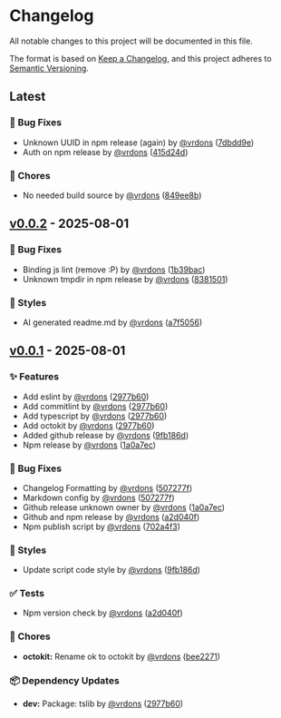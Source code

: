 # Changelog

All notable changes to this project will be documented in this file.

The format is based on [Keep a Changelog](https://keepachangelog.com/en/1.0.0/),
and this project adheres to [Semantic Versioning](https://semver.org/spec/v2.0.0.html).

## Latest

### 🐛 Bug Fixes

- Unknown UUID in npm release (again) by [@vrdons](https://github.com/vrdons) ([7dbdd9e](https://github.com/vrdons/module-template/commit/7dbdd9e90722cb781c857c8a7f8833bb76e327d7))
- Auth on npm release by [@vrdons](https://github.com/vrdons) ([415d24d](https://github.com/vrdons/module-template/commit/415d24d03ac6124aa761982e22826906cd3318d3))

### 🔧 Chores

- No needed build source by [@vrdons](https://github.com/vrdons) ([849ee8b](https://github.com/vrdons/module-template/commit/849ee8b2c4d3cce6f014cd934f8c667675103f17))

## [v0.0.2](https://github.com/vrdons/module-template/compare/v0.0.1...v0.0.2) - 2025-08-01

### 🐛 Bug Fixes

- Binding js lint (remove :P) by [@vrdons](https://github.com/vrdons) ([1b39bac](https://github.com/vrdons/module-template/commit/1b39bac6a9404e86a9ba449a2b4621d8bbb82739))
- Unknown tmpdir in npm release by [@vrdons](https://github.com/vrdons) ([8381501](https://github.com/vrdons/module-template/commit/83815017e988732ea656eafa9983f472fa649457))

### 💄 Styles

- AI generated readme.md by [@vrdons](https://github.com/vrdons) ([a7f5056](https://github.com/vrdons/module-template/commit/a7f5056d0cd97e350330a38c21d5f1a6e847fad3))

## [v0.0.1](https://github.com/vrdons/module-template/releases/tag/v0.0.1) - 2025-08-01

### ✨ Features

- Add eslint by [@vrdons](https://github.com/vrdons) ([2977b60](https://github.com/vrdons/module-template/commit/2977b60e3855fe6b6c49fbf8766cdf4fb19c0ce0))
- Add commitlint by [@vrdons](https://github.com/vrdons) ([2977b60](https://github.com/vrdons/module-template/commit/2977b60e3855fe6b6c49fbf8766cdf4fb19c0ce0))
- Add typescript by [@vrdons](https://github.com/vrdons) ([2977b60](https://github.com/vrdons/module-template/commit/2977b60e3855fe6b6c49fbf8766cdf4fb19c0ce0))
- Add octokit by [@vrdons](https://github.com/vrdons) ([2977b60](https://github.com/vrdons/module-template/commit/2977b60e3855fe6b6c49fbf8766cdf4fb19c0ce0))
- Added github release by [@vrdons](https://github.com/vrdons) ([9fb186d](https://github.com/vrdons/module-template/commit/9fb186dd3cf9aef61877771afc91aac122a060e3))
- Npm release by [@vrdons](https://github.com/vrdons) ([1a0a7ec](https://github.com/vrdons/module-template/commit/1a0a7ec20d185bf0216559c13361b2e403fb37b9))

### 🐛 Bug Fixes

- Changelog Formatting by [@vrdons](https://github.com/vrdons) ([507277f](https://github.com/vrdons/module-template/commit/507277fae484d98bcd828b29625eeebbc9e7b25e))
- Markdown  config by [@vrdons](https://github.com/vrdons) ([507277f](https://github.com/vrdons/module-template/commit/507277fae484d98bcd828b29625eeebbc9e7b25e))
- Github release unknown owner by [@vrdons](https://github.com/vrdons) ([1a0a7ec](https://github.com/vrdons/module-template/commit/1a0a7ec20d185bf0216559c13361b2e403fb37b9))
- Github and npm release by [@vrdons](https://github.com/vrdons) ([a2d040f](https://github.com/vrdons/module-template/commit/a2d040fb899a409eed15ae96a434692079162f3d))
- Npm publish script by [@vrdons](https://github.com/vrdons) ([702a4f3](https://github.com/vrdons/module-template/commit/702a4f3f37f4ef63159b38df0c9aee09395ff1ce))

### 💄 Styles

- Update script code style by [@vrdons](https://github.com/vrdons) ([9fb186d](https://github.com/vrdons/module-template/commit/9fb186dd3cf9aef61877771afc91aac122a060e3))

### ✅ Tests

- Npm version check by [@vrdons](https://github.com/vrdons) ([a2d040f](https://github.com/vrdons/module-template/commit/a2d040fb899a409eed15ae96a434692079162f3d))

### 🔧 Chores

- **octokit:** Rename ok to octokit by [@vrdons](https://github.com/vrdons) ([bee2271](https://github.com/vrdons/module-template/commit/bee22712790467e271220f98774b0ac2ffd8fc2c))

### 📦 Dependency Updates

- **dev:** Package: tslib by [@vrdons](https://github.com/vrdons) ([2977b60](https://github.com/vrdons/module-template/commit/2977b60e3855fe6b6c49fbf8766cdf4fb19c0ce0))

